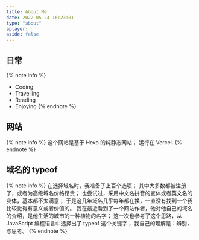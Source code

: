 ```yaml
---
title: About Me
date: 2022-05-24 16:23:01
type: "about"
aplayer: 
aside: false
---
```


## 日常
{% note info %}
- Coding
- Travelling
- Reading 
- Enjoying
{% endnote %}

## 网站
{% note info %}
这个网站是基于 Hexo 的纯静态网站；
运行在 Vercel.
{% endnote %}


## 域名的 typeof
{% note info %}
在选择域名时，我准备了上百个选项；
其中大多数都被注册了，或者为高级域名价格昂贵；
也尝试过，采用中文名拼音的变体或者英文名的变体，基本都不太满意；
于是这几年域名几乎每年都在换，一直没有找到一个我比较觉得有意义或者价值的。
我在最近看到了一个网站作者，他对他自己的域名的介绍，是他生活的城市的一种植物的名字；
这一次也参考了这个思路，从 JavaScript 编程语言中选择出了 typeof 这个关键字；
我自己的理解是：辨别，与思考。
{% endnote %}